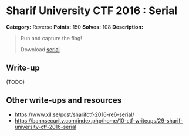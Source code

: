 # Sharif University CTF 2016 : Serial

**Category:** Reverse
**Points:** 150
**Solves:** 108
**Description:**

> Run and capture the flag!
> 
> Download [serial](./serial)


## Write-up

(TODO)

## Other write-ups and resources

* <https://www.xil.se/post/sharifctf-2016-re6-serial/>
* <https://bannsecurity.com/index.php/home/10-ctf-writeups/29-sharif-university-ctf-2016-serial>
